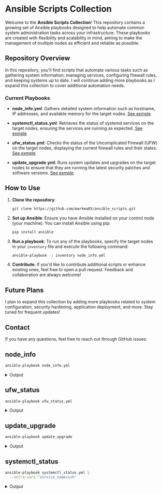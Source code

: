 # Ansible Scripts Collection

Welcome to the **Ansible Scripts Collection**! This repository contains a growing set of Ansible playbooks designed to help automate common system administration tasks across your infrastructure. These playbooks are created with flexibility and scalability in mind, aiming to make the management of multiple nodes as efficient and reliable as possible.

## Repository Overview

In this repository, you'll find scripts that automate various tasks such as gathering system information, managing services, configuring firewall rules, and keeping systems up to date. I will continue adding more playbooks as I expand this collection to cover additional automation needs.

### Current Playbooks

- **node_info.yml**: Gathers detailed system information such as hostname, IP addresses, and available memory for the target nodes. [See exmple](#node_info)
  
- **systemctl_status.yml**: Retrieves the status of systemd services on the target nodes, ensuring the services are running as expected. [See exmple](#systemctl_status)
  
- **ufw_status.yml**: Checks the status of the Uncomplicated Firewall (UFW) on the target nodes, displaying the current firewall rules and their states. [See exmple](#ufw_status)
  
- **update_upgrade.yml**: Runs system updates and upgrades on the target nodes to ensure that they are running the latest security patches and software versions. [See exmple](#update_upgrade)

## How to Use

1. **Clone the repository**:
    ```bash
    git clone https://github.com/markma85/ansible_scripts.git
    ```
2. **Set up Ansible**:
    Ensure you have Ansible installed on your control node (your machine). You can install Ansible using pip:
    ```bash
    pip install ansible
    ```

3. **Run a playbook**:
    To run any of the playbooks, specify the target nodes in your `inventory` file and execute the following command:
    ```bash
    ansible-playbook -i inventory node_info.yml
    ```

4. **Contribute**:
    If you'd like to contribute additional scripts or enhance existing ones, feel free to open a pull request. Feedback and collaboration are always welcome!

## Future Plans

I plan to expand this collection by adding more playbooks related to system configuration, security hardening, application deployment, and more. Stay tuned for frequent updates!

## Contact

If you have any questions, feel free to reach out through GitHub issues.

## node_info
```bash
ansible-playbook node_info.yml
```

<details>
    <summary>Output</summary>

    PLAY [Gather node information] **************************************************************************************
    TASK [Gathering Facts] **********************************************************************************************ok: [master]
    ok: [node1]
    ok: [node2]

    TASK [Gather Hostname and IP Address] *******************************************************************************ok: [master] => {
        "msg": "master - Hostname: master, IP Address: 10.0.0.101"
    }
    ok: [node1] => {
        "msg": "node1 - Hostname: node1, IP Address: 10.0.0.102"
    }
    ok: [node2] => {
        "msg": "node2 - Hostname: node2, IP Address: 10.0.0.103"
    }

    TASK [Gather Operating System Information] **************************************************************************ok: [master] => {
        "msg": "master - OS: Ubuntu 24.04 (x86_64)"
    }
    ok: [node1] => {
        "msg": "node1 - OS: Ubuntu 24.04 (x86_64)"
    }
    ok: [node2] => {
        "msg": "node2 - OS: Ubuntu 24.04 (x86_64)"
    }

    TASK [Gather CPU Information] ***************************************************************************************ok: [master] => {
        "msg": "master - CPU Cores: 6"
    }
    ok: [node1] => {
        "msg": "node1 - CPU Cores: 2"
    }
    ok: [node2] => {
        "msg": "node2 - CPU Cores: 2"
    }

    TASK [Gather Memory Information] ************************************************************************************ok: [master] => {
        "msg": "master - Total Memory: 64003 MB"
    }
    ok: [node1] => {
        "msg": "node1 - Total Memory: 7525 MB"
    }
    ok: [node2] => {
        "msg": "node2 - Total Memory: 7637 MB"
    }

    TASK [Gather Disk Information] **************************************************************************************changed: [master]
    changed: [node2]
    changed: [node1]

    TASK [Display Disk Information] *************************************************************************************ok: [master] => {
        "disk_info.stdout_lines": [
            "Filesystem      Size  Used Avail Use% Mounted on",
            "tmpfs           6.3G  3.3M  6.3G   1% /run",
            "/dev/nvme0n1p2  468G   20G  424G   5% /",
            "tmpfs            32G  188K   32G   1% /dev/shm",
            "tmpfs           5.0M  8.0K  5.0M   1% /run/lock",
            "efivarfs        192K   69K  119K  37% /sys/firmware/efi/efivars",
            "/dev/nvme0n1p1  1.1G  6.2M  1.1G   1% /boot/efi",
            "/dev/sda1       932G  103G  829G  12% /data",
            "tmpfs           6.3G  112K  6.3G   1% /run/user/120",
            "tmpfs           6.3G   88K  6.3G   1% /run/user/1000",
            "overlay         468G   20G  424G   5% /var/lib/docker/overlay2/75b172666847687c917f543507cf4e3f48dc54ec1712d07cf4018bcc73fa9b28/merged",
            "overlay         468G   20G  424G   5% /var/lib/docker/overlay2/6f4039e06ed98aaa179afb0ac4dd8d85f2b8a0e68561297f0f1fb12e439c9cdf/merged",
            "overlay         468G   20G  424G   5% /var/lib/docker/overlay2/cfde55b8ad310aeded1e31df95bbb86f4e2da44a3062021be8c26ae7af8d3656/merged",
            "shm              64M     0   64M   0% /var/lib/docker/containers/8242c3f3b636841b4649e95bd4573de99fcde3cdcfbd41fd53d71c775f62e70d/mounts/shm",
            "shm              64M     0   64M   0% /var/lib/docker/containers/c4989dd9599987b05733301c7fc51055658943259d2572859351628d1aeb9533/mounts/shm",
            "shm              64M     0   64M   0% /var/lib/docker/containers/dfa4a08a922a2e5deac537675ac710ee74b167621e2554380ec0905cff6c7690/mounts/shm",
            "overlay         468G   20G  424G   5% /var/lib/docker/overlay2/4882283a967a845f17ae1a0331c17fc786f348a72589e42495282ab70b44ceef/merged",
            "overlay         468G   20G  424G   5% /var/lib/docker/overlay2/a18419079de7a9067b367cc41e8c4ee89c44d1f764fb6b603738ba294913e383/merged",
            "overlay         468G   20G  424G   5% /var/lib/docker/overlay2/809c7225a326b8a3c1296f73096a368765b8a869f3847bb0e5adc55dd4496b95/merged",
            "overlay         468G   20G  424G   5% /var/lib/docker/overlay2/1335a3abc52166c2f2780954134588bc54b11fd0f646d114990f96fffa188508/merged",
            "overlay         468G   20G  424G   5% /var/lib/docker/overlay2/3a3774c28ca39d971344a94dcf524beef92da120537d7c5ad06fc145d6084638/merged",
            "shm              64M     0   64M   0% /var/lib/docker/containers/280caef1049bb1b2935f6a2399582e0c62e553526ea53e8274a0697e4847eb7a/mounts/shm",
            "shm              64M     0   64M   0% /var/lib/docker/containers/3adb6b31b8087262a17d59a6e68474690595229687bb38ba132079d7c4c46052/mounts/shm",
            "overlay         468G   20G  424G   5% /var/lib/docker/overlay2/6332402330ac5d437e07d1e365f041064cd9489ce873bb281b0534e2c8a94c7b/merged",
            "overlay         468G   20G  424G   5% /var/lib/docker/overlay2/841206317f516fe3584c23117517fb05beebb99efd0182262669899606304d55/merged",
            "overlay         468G   20G  424G   5% /var/lib/docker/overlay2/a097a6c2d9a73a4c2a82a091e96b1cf19a0df2ec8ba9bb364b8b2218c7e940b4/merged",
            "shm              64M     0   64M   0% /var/lib/docker/containers/f9545a071ea0a60f54b0a22d54354bb12cc97b2cf9b67801b2c42fdc95f820ff/mounts/shm",
            "overlay         468G   20G  424G   5% /var/lib/docker/overlay2/9fce4b766386a3b78811c6500c34f88bcb6a1afc670831f8507426b11326923c/merged",
            "total           6.9T  360G  6.3T   6% -"
        ]
    }
    ok: [node1] => {
        "disk_info.stdout_lines": [
            "Filesystem      Size  Used Avail Use% Mounted on",
            "tmpfs           753M  2.7M  750M   1% /run",
            "/dev/sda2       109G   12G   92G  11% /",
            "tmpfs           3.7G     0  3.7G   0% /dev/shm",
            "tmpfs           5.0M  8.0K  5.0M   1% /run/lock",
            "efivarfs        128K   97K   27K  79% /sys/firmware/efi/efivars",
            "/dev/sda1       1.1G  6.2M  1.1G   1% /boot/efi",
            "tmpfs           753M   92K  753M   1% /run/user/120",
            "overlay         109G   12G   92G  11% /var/lib/docker/overlay2/cc101ccfeee0dac3f6c8190be8ea859c0336289116e059480062b242c3fd65f2/merged",
            "shm              64M     0   64M   0% /var/lib/docker/containers/35a1adb64a0fe62b0ec74343c94f7352edae292f0cdb5cda7c5c84c575431c20/mounts/shm",
            "overlay         109G   12G   92G  11% /var/lib/docker/overlay2/212584c54e2125a4ed6bdcef0bfacb2526a03fb02c538f48b3c65b885474ea02/merged",
            "shm              64M     0   64M   0% /var/lib/docker/containers/880cce1c32a03b5bc1a41f1d26f19b250945adab7e28a53aecc6358c2d3135ed/mounts/shm",
            "overlay         109G   12G   92G  11% /var/lib/docker/overlay2/cbec89cd9ac3704bb1eb90c7819c21688534beba1d4cbbe82745d119622d8fd0/merged",
            "overlay         109G   12G   92G  11% /var/lib/docker/overlay2/6fcf23b715eb078428f3fb766884312027a6ac09c3fe8b3af8d25d43deee0f2f/merged",
            "overlay         109G   12G   92G  11% /var/lib/docker/overlay2/a0bd14abc2e33a1ed4d3066c910cb9ff511d9caf5354d48e06988f50af89f3c0/merged",
            "shm              64M     0   64M   0% /var/lib/docker/containers/90d9fee3e0c50d3e98f05a25c1faf33d2cbf151c006fb525e946d7ba1d21d65e/mounts/shm",
            "overlay         109G   12G   92G  11% /var/lib/docker/overlay2/64fff73ec1ef613766355de20ab9fc2333a6e8577a811922d072e56815a19909/merged",
            "overlay         109G   12G   92G  11% /var/lib/docker/overlay2/2d1c7bf6184ffd7cba34041110f8eba0fd6e89cb01834de3d56a3752a1d91eb7/merged",
            "shm              64M     0   64M   0% /var/lib/docker/containers/8e531f6f847c5d572fcde1dc19582f185b128870af4c67ae741b6140489a0ea3/mounts/shm",
            "overlay         109G   12G   92G  11% /var/lib/docker/overlay2/6b5d5e50f2b3c5e5e898c05f0da0477fcb8b163412b1ad3a1e929085593e9c01/merged",
            "tmpfs           753M   80K  753M   1% /run/user/1000",
            "total           984G  102G  832G  11% -"
        ]
    }
    ok: [node2] => {
        "disk_info.stdout_lines": [
            "Filesystem      Size  Used Avail Use% Mounted on",
            "tmpfs           764M  3.2M  761M   1% /run",
            "/dev/sda2       229G   12G  206G   6% /",
            "tmpfs           3.8G     0  3.8G   0% /dev/shm",
            "tmpfs           5.0M   12K  5.0M   1% /run/lock",
            "tmpfs           764M   92K  764M   1% /run/user/120",
            "overlay         229G   12G  206G   6% /var/lib/docker/overlay2/c410a394da1281e55720a36d117582cfe5e89efa67435524b6137ce51478f292/merged",
            "overlay         229G   12G  206G   6% /var/lib/docker/overlay2/419b99ed0c90de33b6259bbbdd73bcb87a5e57be770f7ab48cd6f85d0d49ea9e/merged",
            "overlay         229G   12G  206G   6% /var/lib/docker/overlay2/e6a408de02f787f43fc98e68ad3b7b5fc85a24138389eaf5d852e644d0e10407/merged",
            "shm              64M     0   64M   0% /var/lib/docker/containers/6a540a0df3c61057d458ecda2bd0f140940b0e757eaf401135fb03f46e9dfe23/mounts/shm",
            "shm              64M     0   64M   0% /var/lib/docker/containers/2d1c9c91968b6ea95fe22b6e62fd9f4ccd8ad2b7340f8542b95b04cbb2bc4cc8/mounts/shm",
            "shm              64M     0   64M   0% /var/lib/docker/containers/d9dc2ca5e520591c0173945e2e61a5a12267f8b1a916de4f1d4072be2a8e5350/mounts/shm",
            "overlay         229G   12G  206G   6% /var/lib/docker/overlay2/cb672f1d078b5af44276beec1bd0ffe82e8cb79e21875f4cee49b5d03b7fb914/merged",
            "overlay         229G   12G  206G   6% /var/lib/docker/overlay2/f4b4cd1688ab5514a162775e3a62f5d87e71fb4b8f99c102f637cb033cd1cfb0/merged",
            "overlay         229G   12G  206G   6% /var/lib/docker/overlay2/6f149f940db195a38e22b7ad4a389c039f33df61e010fb17046a3bdad77ee75b/merged",
            "overlay         229G   12G  206G   6% /var/lib/docker/overlay2/ab595094bcc552c6e30db96d6315118ae85b398981783ce3c7e0a75d40cea0ae/merged",
            "overlay         229G   12G  206G   6% /var/lib/docker/overlay2/028725873a40e3f03f018927d5671885fa0add9df4661a32abb2377475d077ee/merged",
            "overlay         229G   12G  206G   6% /var/lib/docker/overlay2/16c146f65e61522a9c68fdff5aa1073908eca8803aa22a074cd148abf4a49b3a/merged",
            "overlay         229G   12G  206G   6% /var/lib/docker/overlay2/250784deb8d1fac726ccf2cb6f742a260201f351a6b0994435cd18a642a65c8f/merged",
            "shm              64M     0   64M   0% /var/lib/docker/containers/3d2bf70d2611d6bb03dc5026a209470ac56b49e475a35254e765b38628defc19/mounts/shm",
            "shm              64M     0   64M   0% /var/lib/docker/containers/22f10cfc0665d26b466ab6c5b2ce43f403d0899c327d93476e28eee1368789f3/mounts/shm",
            "shm              64M     0   64M   0% /var/lib/docker/containers/b53357a9e205d8c0d2e7366e8e42819582c00d4bf5b009634718c5e38912152c/mounts/shm",
            "shm              64M     0   64M   0% /var/lib/docker/containers/48eebfdd99fc8f129e8149e2dd52ff86409a715e4033288ec4d4b476d37b701b/mounts/shm",
            "overlay         229G   12G  206G   6% /var/lib/docker/overlay2/2f860ccee4228b12d2a057e35a2bbc2ab7be626998ec6af9bd943b32eb86a2a3/merged",
            "overlay         229G   12G  206G   6% /var/lib/docker/overlay2/846e8c50018d32557328f3fd289fd9faf3725635fbd5dcde3a3f4a4df3e3fc4c/merged",
            "overlay         229G   12G  206G   6% /var/lib/docker/overlay2/5c4d01922f1f60efec4e078d014a02fd8ddea9da31d3d012e7c71dd7edf90f8c/merged",
            "overlay         229G   12G  206G   6% /var/lib/docker/overlay2/fceaa0045f2023e91baa4735da73cd199ffe24c6141848e0c3bf9ddd0aad9583/merged",
            "tmpfs           764M   80K  764M   1% /run/user/1000",
            "total           3.4T  173G  3.1T   6% -"
        ]
    }

    PLAY RECAP **********************************************************************************************************master                     : ok=7
    changed=1    unreachable=0    failed=0    skipped=0    rescued=0    ignored=0
    node1                      : ok=7    changed=1    unreachable=0    failed=0    skipped=0    rescued=0    ignored=0
    node2                      : ok=7    changed=1    unreachable=0    failed=0    skipped=0    rescued=0    ignored=0
</details>


## ufw_status
```bash
ansible-playbook ufw_status.yml
```
<details>
    <summary>Output</summary>

    PLAY [Gather UFW status from all nodes] ****************************************************************************************************************

    TASK [Gathering Facts] *********************************************************************************************************************************ok: [node2]
    ok: [master]
    ok: [node1]

    TASK [Check UFW status] ********************************************************************************************************************************changed: [master]
    changed: [node2]
    changed: [node1]

    TASK [Display UFW status output] ***********************************************************************************************************************ok: [master] => {
        "msg": "master: Status: inactive"
    }
    ok: [node1] => {
        "msg": "node1: Status: inactive"
    }
    ok: [node2] => {
        "msg": "node2: Status: inactive"
    }

    PLAY RECAP *********************************************************************************************************************************************master                     : ok=3    changed=1    unreachable=0    failed=0    skipped=0    rescued=0    ignored=0
    node1                      : ok=3    changed=1    unreachable=0    failed=0    skipped=0    rescued=0    ignored=0
    node2                      : ok=3    changed=1    unreachable=0    failed=0    skipped=0    rescued=0    ignored=0
</details>

## update_upgrade
```bash
ansible-playbook update_upgrade
```

<details>
    <summary>Output</summary>

    PLAY [Update and upgrade on all nodes] *****************************************************************************************************************

    TASK [Gathering Facts] *********************************************************************************************************************************ok: [node2]
    ok: [node1]
    ok: [master]

    TASK [Update package list] *****************************************************************************************************************************changed: [master]
    changed: [node2]
    changed: [node1]

    TASK [Upgrade all packages] ****************************************************************************************************************************changed: [master]
    changed: [node1]
    changed: [node2]

    PLAY RECAP *********************************************************************************************************************************************master                     : ok=3    changed=2    unreachable=0    failed=0    skipped=0    rescued=0    ignored=0
    node1                      : ok=3    changed=2    unreachable=0    failed=0    skipped=0    rescued=0    ignored=0
    node2                      : ok=3    changed=2    unreachable=0    failed=0    skipped=0    rescued=0    ignored=0
</details>

## systemctl_status
```bash
ansible-playbook systemctl_status.yml \
  --extra-vars "service_name=ssh"
```
<details>
    <summary>Output</summary>

    PLAY [Check system service status on all nodes] ********************************************************************************************************

    TASK [Gathering Facts] *********************************************************************************************************************************ok: [node2]
    ok: [master]
    ok: [node1]

    TASK [Check the status of the service] *****************************************************************************************************************changed: [master]
    changed: [node1]
    changed: [node2]

    TASK [Display service status output] *******************************************************************************************************************ok: [master] => {
        "service_status_output.stdout_lines": [
            "● ssh.service - OpenBSD Secure Shell server",
            "     Loaded: loaded (/usr/lib/systemd/system/ssh.service; enabled; preset: enabled)",
            "     Active: active (running) since Mon 2024-10-14 19:58:43 ACDT; 1 day 7h ago",
            "TriggeredBy: ● ssh.socket",
            "       Docs: man:sshd(8)",
            "             man:sshd_config(5)",
            "   Main PID: 1280 (sshd)",
            "      Tasks: 1 (limit: 9830)",
            "     Memory: 4.3M (peak: 6.7M)",
            "        CPU: 1.036s",
            "     CGroup: /system.slice/ssh.service",
            "             └─1280 \"sshd: /usr/sbin/sshd -D [listener] 0 of 10-100 startups\"",
            "",
            "Oct 15 06:03:02 master sshd[48177]: Accepted publickey for mark from 10.0.0.15 port 60823 ssh2: RSA SHA256:srNZ8F12uhYPkoKB9slket4sFbvhpsYFEHfToXTA6CY",
            "Oct 15 06:03:02 master sshd[48177]: pam_unix(sshd:session): session opened for user mark(uid=1000) by mark(uid=0)",
            "Oct 16 02:57:47 master sshd[55876]: Accepted publickey for mark from 10.0.0.15 port 57057 ssh2: RSA SHA256:srNZ8F12uhYPkoKB9slket4sFbvhpsYFEHfToXTA6CY",
            "Oct 16 02:57:47 master sshd[55876]: pam_unix(sshd:session): session opened for user mark(uid=1000) by mark(uid=0)",
            "Oct 16 03:19:29 master sshd[13884]: Accepted publickey for mark from 10.0.0.101 port 49008 ssh2: ED25519 SHA256:xigC2HUrLktlfDxvWgcjm385/0WCqDepUtc2rjGcow0",
            "Oct 16 03:19:29 master sshd[13884]: pam_unix(sshd:session): session opened for user mark(uid=1000) by mark(uid=0)",
            "Oct 16 03:50:18 master sshd[46243]: Accepted publickey for mark from 10.0.0.101 port 46246 ssh2: ED25519 SHA256:xigC2HUrLktlfDxvWgcjm385/0WCqDepUtc2rjGcow0",
            "Oct 16 03:50:18 master sshd[46243]: pam_unix(sshd:session): session opened for user mark(uid=1000) by mark(uid=0)",
            "Oct 16 03:53:11 master sshd[50477]: Accepted publickey for mark from 10.0.0.101 port 54408 ssh2: ED25519 SHA256:xigC2HUrLktlfDxvWgcjm385/0WCqDepUtc2rjGcow0",
            "Oct 16 03:53:11 master sshd[50477]: pam_unix(sshd:session): session opened for user mark(uid=1000) by mark(uid=0)"
        ]
    }
    ok: [node1] => {
        "service_status_output.stdout_lines": [
            "● ssh.service - OpenBSD Secure Shell server",
            "     Loaded: loaded (/usr/lib/systemd/system/ssh.service; disabled; preset: enabled)",
            "     Active: active (running) since Mon 2024-10-14 21:38:19 ACDT; 1 day 6h ago",
            "TriggeredBy: ● ssh.socket",
            "       Docs: man:sshd(8)",
            "             man:sshd_config(5)",
            "   Main PID: 1753 (sshd)",
            "      Tasks: 1 (limit: 8946)",
            "     Memory: 3.3M (peak: 5.3M)",
            "        CPU: 1.732s",
            "     CGroup: /system.slice/ssh.service",
            "             └─1753 \"sshd: /usr/sbin/sshd -D [listener] 0 of 10-100 startups\"",
            "",
            "Oct 15 00:00:45 node1 sshd[7767]: Accepted password for mark from 10.0.0.101 port 37448 ssh2",
            "Oct 15 00:00:45 node1 sshd[7767]: pam_unix(sshd:session): session opened for user mark(uid=1000) by mark(uid=0)",
            "Oct 15 00:02:34 node1 sshd[8276]: Accepted password for mark from 10.0.0.101 port 46888 ssh2",
            "Oct 15 00:02:34 node1 sshd[8276]: pam_unix(sshd:session): session opened for user mark(uid=1000) by mark(uid=0)",
            "Oct 16 03:19:30 node1 sshd[53871]: Accepted publickey for mark from 10.0.0.101 port 41866 ssh2: ED25519 SHA256:xigC2HUrLktlfDxvWgcjm385/0WCqDepUtc2rjGcow0",
            "Oct 16 03:19:30 node1 sshd[53871]: pam_unix(sshd:session): session opened for user mark(uid=1000) by mark(uid=0)",
            "Oct 16 03:50:19 node1 sshd[14762]: Accepted publickey for mark from 10.0.0.101 port 44560 ssh2: ED25519 SHA256:xigC2HUrLktlfDxvWgcjm385/0WCqDepUtc2rjGcow0",
            "Oct 16 03:50:19 node1 sshd[14762]: pam_unix(sshd:session): session opened for user mark(uid=1000) by mark(uid=0)",
            "Oct 16 03:53:11 node1 sshd[18128]: Accepted publickey for mark from 10.0.0.101 port 39050 ssh2: ED25519 SHA256:xigC2HUrLktlfDxvWgcjm385/0WCqDepUtc2rjGcow0",
            "Oct 16 03:53:11 node1 sshd[18128]: pam_unix(sshd:session): session opened for user mark(uid=1000) by mark(uid=0)"
        ]
    }
    ok: [node2] => {
        "service_status_output.stdout_lines": [
            "● ssh.service - OpenBSD Secure Shell server",
            "     Loaded: loaded (/usr/lib/systemd/system/ssh.service; enabled; preset: enabled)",
            "     Active: active (running) since Mon 2024-10-14 21:36:41 ACDT; 1 day 6h ago",
            "TriggeredBy: ● ssh.socket",
            "       Docs: man:sshd(8)",
            "             man:sshd_config(5)",
            "   Main PID: 1179 (sshd)",
            "      Tasks: 1 (limit: 9081)",
            "     Memory: 3.4M (peak: 5.5M)",
            "        CPU: 934ms",
            "     CGroup: /system.slice/ssh.service",
            "             └─1179 \"sshd: /usr/sbin/sshd -D [listener] 0 of 10-100 startups\"",
            "",
            "Oct 15 00:01:48 node2 sshd[7393]: Accepted password for mark from 10.0.0.101 port 38270 ssh2",
            "Oct 15 00:01:48 node2 sshd[7393]: pam_unix(sshd:session): session opened for user mark(uid=1000) by mark(uid=0)",
            "Oct 15 00:02:33 node2 sshd[7802]: Accepted password for mark from 10.0.0.101 port 45482 ssh2",
            "Oct 15 00:02:33 node2 sshd[7802]: pam_unix(sshd:session): session opened for user mark(uid=1000) by mark(uid=0)",
            "Oct 16 03:19:30 node2 sshd[8213]: Accepted publickey for mark from 10.0.0.101 port 38068 ssh2: ED25519 SHA256:xigC2HUrLktlfDxvWgcjm385/0WCqDepUtc2rjGcow0",
            "Oct 16 03:19:30 node2 sshd[8213]: pam_unix(sshd:session): session opened for user mark(uid=1000) by mark(uid=0)",
            "Oct 16 03:50:19 node2 sshd[43512]: Accepted publickey for mark from 10.0.0.101 port 49242 ssh2: ED25519 SHA256:xigC2HUrLktlfDxvWgcjm385/0WCqDepUtc2rjGcow0",
            "Oct 16 03:50:19 node2 sshd[43512]: pam_unix(sshd:session): session opened for user mark(uid=1000) by mark(uid=0)",
            "Oct 16 03:53:11 node2 sshd[47843]: Accepted publickey for mark from 10.0.0.101 port 41068 ssh2: ED25519 SHA256:xigC2HUrLktlfDxvWgcjm385/0WCqDepUtc2rjGcow0",
            "Oct 16 03:53:11 node2 sshd[47843]: pam_unix(sshd:session): session opened for user mark(uid=1000) by mark(uid=0)"
        ]
    }

    PLAY RECAP *********************************************************************************************************************************************master                     : ok=3    changed=1    unreachable=0    failed=0    skipped=0    rescued=0    ignored=0
    node1                      : ok=3    changed=1    unreachable=0    failed=0    skipped=0    rescued=0    ignored=0
    node2                      : ok=3    changed=1    unreachable=0    failed=0    skipped=0    rescued=0    ignored=0
</details>